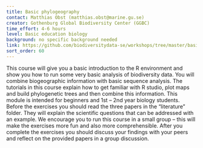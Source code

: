 ```yaml
---
title: Basic phylogeography
contact: Matthias Obst (matthias.obst@marine.gu.se)
creator: Gothenburg Global Biodiversity Center (GGBC)
time_effort: 4-6 hours
level: Basic education biology
background: no specific background needed
link: https://github.com/biodiversitydata-se/workshops/tree/master/basic_phylogeography
sort_order: 60
---
```

This course will give you a basic introduction to the R environment and show you how to run some very basic analysis of biodiversity data. You will combine biogeographic information with basic sequence analysis. The tutorials in this course explain how to get familiar with R studio, plot maps and build phylogenetic trees and then combine this information. This module is intended for beginners and 1st – 2nd year biology students. Before the exercises you should read the three papers in the “literature” folder. They will explain the scientific questions that can be addressed with an example. We encourage you to run this course in a small group – this will make the exercises more fun and also more comprehensible. After you complete the exercises you should discuss your findings with your peers and reflect on the provided papers in a group discussion.
